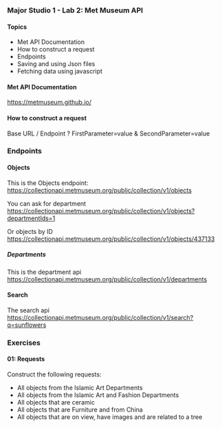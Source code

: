 ### Major Studio 1 - Lab 2: Met Museum API

#### Topics
- Met API Documentation
- How to construct a request
- Endpoints
- Saving and using Json files
- Fetching data using javascript


#### Met API Documentation
https://metmuseum.github.io/

#### How to construct a request
Base URL / Endpoint ? FirstParameter=value & SecondParameter=value



### Endpoints

#### Objects
This is the Objects endpoint:  
https://collectionapi.metmuseum.org/public/collection/v1/objects

You can ask for department  
https://collectionapi.metmuseum.org/public/collection/v1/objects?departmentIds=1

Or objects by ID  
https://collectionapi.metmuseum.org/public/collection/v1/objects/437133

##### Departments
This is the department api  
https://collectionapi.metmuseum.org/public/collection/v1/departments

#### Search
The search api  
https://collectionapi.metmuseum.org/public/collection/v1/search?q=sunflowers


### Exercises
#### 01: Requests
Construct the following requests:
- All objects from the Islamic Art Departments
- All objects from the Islamic Art and Fashion Departments
- All objects that are ceramic
- All objects that are Furniture and from China
- All objects that are on view, have images and are related to a tree
